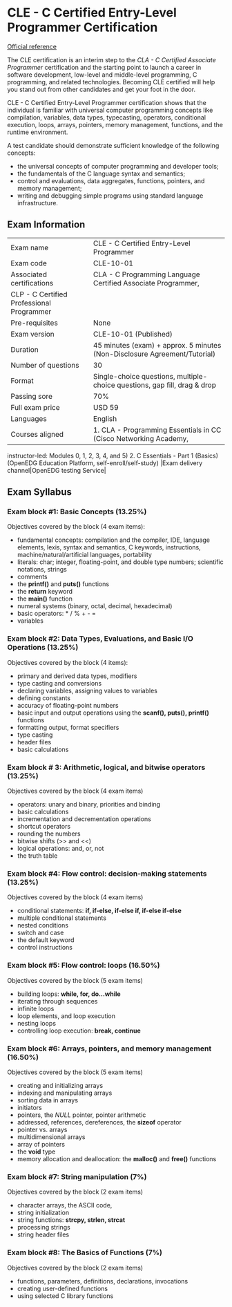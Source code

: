 # CLE - C Certified Entry-Level Programmer Certification

[Official reference](https://cppinstitute.org/cle-c-certified-entry-level-programmer-certification)

The CLE certification is an interim step to the *CLA - C
Certified Associate Programmer* certification and the starting
point to launch a career in software development, low-level
and middle-level programming, C programming, and related
technologies. Becoming CLE certified will help you stand out
from other candidates and get your foot in the door.

CLE - C Certified Entry-Level Programmer certification shows
that the individual is familiar with universal computer
programming concepts like compilation, variables, data types,
typecasting, operators, conditional execution, loops, arrays,
pointers, memory management, functions, and the runtime
environment.

A test candidate should demonstrate sufficient knowledge of
the following concepts:

* the universal concepts of computer programming and developer tools;
* the fundamentals of the C language syntax and semantics;
* control and evaluations, data aggregates, functions, pointers, and memory management;
* writing and debugging simple programs using standard language infrastructure.

## Exam Information

|||
|:-|:-|
|Exam name| CLE - C Certified Entry-Level Programmer|
|Exam code| CLE-10-01|
|Associated certifications|CLA - C Programming Language Certified Associate Programmer,
CLP - C Certified Professional Programmer|
|Pre-requisites|None|
|Exam version| CLE-10-01 (Published)|
|Duration|45 minutes (exam) + approx. 5 minutes (Non-Disclosure Agreement/Tutorial)|
|Number of questions| 30|
|Format|Single-choice questions, multiple-choice questions, gap fill, drag & drop|
|Passing sore| 70%|
|Full exam price| USD 59|
|Languages| English|
|Courses aligned| 1. CLA - Programming Essentials in CC (Cisco Networking Academy,
instructor-led: Modules 0, 1, 2, 3, 4, and 5) 2. C Essentials - Part 1 (Basics)
(OpenEDG Education Platform, self-enroll/self-study)
|Exam delivery channel|OpenEDG testing Service|

## Exam Syllabus

### Exam block #1: Basic Concepts (13.25%)

Objectives covered by the block (4 exam items):

* fundamental concepts: compilation and the compiler, IDE,
language elements, lexis, syntax and semantics, C keywords,
instructions, machine/natural/artificial languages, portability
* literals: char; integer, floating-point, and double type
numbers; scientific notations, strings
* comments
* the **printf()** and **puts()** functions
* the **return** keyword
* the **main()** function
* numeral systems (binary, octal, decimal, hexadecimal)
* basic operators: * / % + - =
* variables

### Exam block #2: Data Types, Evaluations, and Basic I/O Operations (13.25%)

Objectives covered by the block (4 items):

* primary and derived data types, modifiers
* type casting and conversions
* declaring variables, assigning values to variables
* defining constants
* accuracy of floating-point numbers
* basic input and output operations using the **scanf(), puts(), printf()** functions
* formatting output, format specifiers
* type casting
* header files
* basic calculations

### Exam block # 3: Arithmetic, logical, and bitwise operators (13.25%)

Objectives covered by the block (4 exam items)

* operators: unary and binary, priorities and binding
* basic calculations
* incrementation and decrementation operations
* shortcut operators
* rounding the numbers
* bitwise shifts (>> and <<)
* logical operations: and, or, not
* the truth table

### Exam block #4: Flow control: decision-making statements (13.25%)

Objectives covered by the block (4 exam items)

* conditional statements: **if, if-else, if-else if, if-else if-else**
* multiple conditional statements
* nested conditions
* switch and case
* the default keyword
* control instructions

### Exam block #5: Flow control: loops (16.50%)

Objectives covered by the block (5 exam items)

* building loops: **while, for, do...while**
* iterating through sequences
* infinite loops
* loop elements, and loop execution
* nesting loops
* controlling loop execution: **break, continue**

### Exam block #6: Arrays, pointers, and memory management (16.50%)

Objectives covered by the block (5 exam items)

* creating and initializing arrays
* indexing and manipulating arrays
* sorting data in arrays
* initiators
* pointers, the *NULL* pointer, pointer arithmetic
* addressed, references, dereferences, the **sizeof** operator
* pointer vs. arrays
* multidimensional arrays
* array of pointers
* the **void** type
* memory allocation and deallocation: the **malloc()** and **free()** functions

### Exam block #7: String manipulation (7%)

Objectives covered by the block (2 exam items)

* character arrays, the ASCII code,
* string initialization
* string functions: **strcpy, strlen, strcat**
* processing strings
* string header files

### Exam block #8: The Basics of Functions (7%)

Objectives covered by the block (2 exam items)

* functions, parameters, definitions, declarations, invocations
* creating user-defined functions
* using selected C library functions
